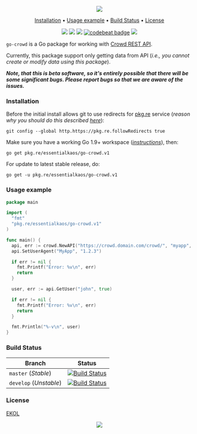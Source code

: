 <p align="center"><a href="#readme"><img src="https://gh.kaos.st/go-crowd.svg"/></a></p>

<p align="center"><a href="#installation">Installation</a> • <a href="#usage-example">Usage example</a> • <a href="#build-status">Build Status</a> • <a href="#license">License</a></p>

<p align="center">
  <a href="https://godoc.org/pkg.re/essentialkaos/go-crowd.v1"><img src="https://godoc.org/pkg.re/essentialkaos/go-crowd.v1?status.svg"></a>
  <a href="https://goreportcard.com/report/github.com/essentialkaos/go-crowd"><img src="https://goreportcard.com/badge/github.com/essentialkaos/go-crowd"></a>
  <a href="https://travis-ci.org/essentialkaos/go-crowd"><img src="https://travis-ci.org/essentialkaos/go-crowd.svg"></a>
  <a href="https://codebeat.co/projects/github-com-essentialkaos-go-crowd-master"><img alt="codebeat badge" src="https://codebeat.co/badges/9aaa0412-47a5-4555-924e-9c9e1d61a3e4" /></a>
  <a href="https://essentialkaos.com/ekol"><img src="https://gh.kaos.st/ekol.svg"></a>
</p>

`go-crowd` is a Go package for working with [Crowd REST API](https://developer.atlassian.com/server/crowd/crowd-rest-resources/).

Currently, this package support only getting data from API (_i.e., you cannot create or modify data using this package_).

_**Note, that this is beta software, so it's entirely possible that there will be some significant bugs. Please report bugs so that we are aware of the issues.**_

### Installation

Before the initial install allows git to use redirects for [pkg.re](https://github.com/essentialkaos/pkgre) service (_reason why you should do this described [here](https://github.com/essentialkaos/pkgre#git-support)_):

```
git config --global http.https://pkg.re.followRedirects true
```

Make sure you have a working Go 1.9+ workspace (_[instructions](https://golang.org/doc/install)_), then:

````
go get pkg.re/essentialkaos/go-crowd.v1
````

For update to latest stable release, do:

```
go get -u pkg.re/essentialkaos/go-crowd.v1
```

### Usage example

```go
package main

import (
  "fmt"
  "pkg.re/essentialkaos/go-crowd.v1"
)

func main() {
  api, err := crowd.NewAPI("https://crowd.domain.com/crowd/", "myapp", "MySuppaPAssWOrd")
  api.SetUserAgent("MyApp", "1.2.3")

  if err != nil {
    fmt.Printf("Error: %v\n", err)
    return
  }

  user, err := api.GetUser("john", true)

  if err != nil {
    fmt.Printf("Error: %v\n", err)
    return
  }

  fmt.Println("%-v\n", user)
}
```

### Build Status

| Branch     | Status |
|------------|--------|
| `master` (_Stable_) | [![Build Status](https://travis-ci.org/essentialkaos/go-crowd.svg?branch=master)](https://travis-ci.org/essentialkaos/go-crowd) |
| `develop` (_Unstable_) | [![Build Status](https://travis-ci.org/essentialkaos/go-crowd.svg?branch=develop)](https://travis-ci.org/essentialkaos/go-crowd) |

### License

[EKOL](https://essentialkaos.com/ekol)

<p align="center"><a href="https://essentialkaos.com"><img src="https://gh.kaos.st/ekgh.svg"/></a></p>
